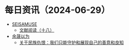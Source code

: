 ﻿# 每日资讯（2024-06-29）

- [SEISAMUSE](https://www.seis-jun.xyz/atom.xml)
  - [文献阅读（十八）](http://www.seis-jun.xyz/paper-reading-18)
- [余晟以为](https://feedpress.me/wx-yurii-says)
  - [关于民族仇恨：我们只能守护和展现自己的善意和良知](http://mp.weixin.qq.com/s?__biz=MzA3MDMwOTcwMg%3D%3D&mid=2650009968&idx=1&sn=5e2a85c82e18a2ca2255f6f1f6fb5084)
